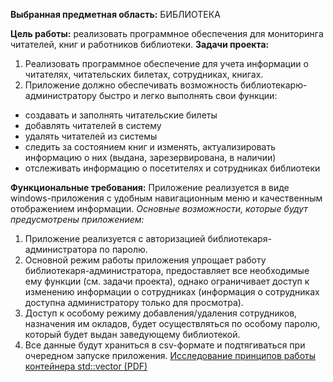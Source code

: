 **Выбранная предметная область:** БИБЛИОТЕКА

**Цель работы:** реализовать программное обеспечения для мониторинга читателей, книг и работников библиотеки.
**Задачи проекта:**
1.	Реализовать программное обеспечение для учета информации о читателях, читательских билетах, сотрудниках, книгах.
2.	Приложение должно обеспечивать возможность библиотекарю-администратору быстро и легко выполнять свои функции:
-	создавать и заполнять читательские билеты
-	добавлять читателей в систему
-	удалять читателей из системы
-	следить за состоянием книг и изменять, актуализировать информацию о них (выдана, зарезервирована, в наличии)
-	отслеживать информацию о посетителях и сотрудниках библиотеки
  
**Функциональные требования:**
Приложение реализуется в виде windows-приложения с удобным навигационным меню и качественным отображением информации.
*Основные возможности, которые будут предусмотрены приложением:*
1.	Приложение реализуется с авторизацией  библиотекаря-администратора по паролю.
2.	Основной режим работы приложения упрощает работу библиотекаря-администратора, предоставляет все необходимые ему функции (см. задачи проекта), однако ограничивает доступ к изменению информации о сотрудниках (информация о сотрудниках доступна администратору только для просмотра). 
3.	Доступ к особому режиму добавления/удаления сотрудников, назначения им окладов, будет осуществляться по особому паролю, который будет выдан заведующему библиотекой.
4.	Все данные будут храниться в csv-формате и подтягиваться при очередном запуске приложения. 
[Исследование принципов работы контейнера std::vector (PDF)](source/STL_vector.pdf)
